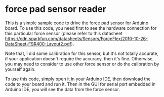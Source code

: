 # force pad sensor reader
This is a simple sample code to drive the force pad sensor for Arduino board. To use this code, you need first to see the hardware connection for this particular force sensor (please refer to this datasheet https://cdn.sparkfun.com/datasheets/Sensors/ForceFlex/2010-10-26-DataSheet-FSR400-Layout2.pdf).

Note that, I did some calibration for this sensor, but it's not totally accurate, if your application doesn't require the accuracy, then it's fine. Otherwise, you may need to consider to use other force sensor or do the calibration by yourself again.

To use this code, simply open it in your Arduino IDE, then download the code to your board and run it. Then in the GUI for serial port embedded in Arduino IDE, you will see the data from the force sensor.

